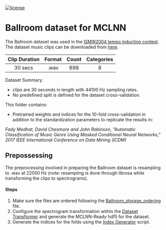 
[![license](https://img.shields.io/github/license/mashape/apistatus.svg?maxAge=2592000)](https://github.com/fadymedhat/GTZAN-for-MCLNN/blob/master/LICENSE)

# Ballroom dataset for MCLNN

The Ballroom dataset was used in the [ISMIR2004 tempo induction contest](http://mtg.upf.edu/ismir2004/contest/tempoContest/).
The dataset music clips can be downloaded from [here](http://mtg.upf.edu//ismir2004/contest/tempoContest/node5.html).

| Clip Duration  | Format | Count | Categories|
|:---:|:---:|:---:|:---:|
| 30 secs | .wav | 698 | 8 |

Dataset Summary:
 * clips are 30 seconds in length with 44100 Hz sampling rates.
 * No predefined split is defined for the dataset cross-validation.

 
 This folder contains:
  * Pretrained weights and indices for the 10-fold cross-validation in addition to the standardization parameters to replicate the results in:
  
 _Fady Medhat, David Chesmore and John Robinson, "Automatic Classification of Music Genre Using Masked Conditional Neural Networks," 2017 IEEE International Conference on Data Mining (ICDM)_
 
 ## Prepossessing
 
The preprocessing involved in preparing the Ballroom dataset is resampling to .wav at 22050 Hz (note: resampling is done through librosa while transforming the clips to spectrograms).

 
#### Steps
1. Make sure the files are ordered following the [Ballroom_storage_ordering](https://github.com/fadymedhat/Ballroom-for-MCLNN/blob/master/ballroom_storage_ordering.txt) file.
2. Configure the spectrogram transformation within the [Dataset Transformer](https://github.com/fadymedhat/MCLNN/tree/master/dataset_transformer) and generate the MCLNN-Ready hdf5 for the dataset.
3. Generate the indices for the folds using the [Index Generator](https://github.com/fadymedhat/MCLNN/tree/master/index_generator) script.

